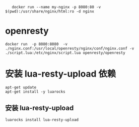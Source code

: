 ```
   docker run --name my-nginx -p 8080:80 -v $(pwd):/usr/share/nginx/html:ro -d nginx
```

# openresty

```
docker run  -p 8080:8080  -v ./nginx.conf:/usr/local/openresty/nginx/conf/nginx.conf -v ./script.lua:/etc/nginx/script.lua openresty/openresty

```

# 安装 lua-resty-upload 依赖

```
apt-get update
apt-get install -y luarocks
```

## 安装 lua-resty-upload

```
luarocks install lua-resty-upload
```
